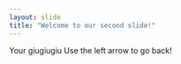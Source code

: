 ```yaml
---
layout: slide
title: "Welcome to our second slide!"
---
```

Your giugiugiu
Use the left arrow to go back!
